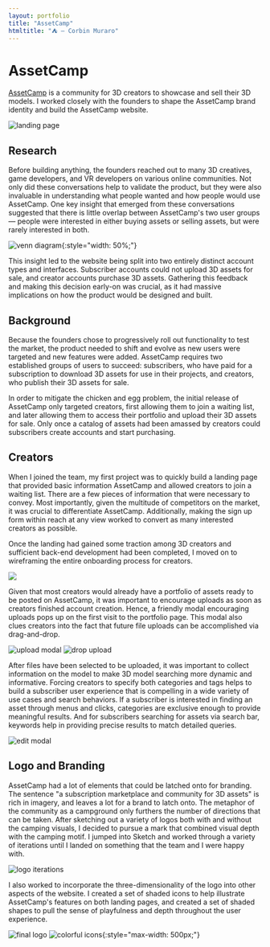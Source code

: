 ```yaml
---
layout: portfolio
title: "AssetCamp"
htmltitle: "⛺ — Corbin Muraro"
---
```


# AssetCamp

[AssetCamp](http://assetcamp.io) is a community for 3D creators to showcase and sell their 3D models. I worked closely with the founders to shape the AssetCamp brand identity and build the AssetCamp website.

![landing page]({{site.baseurl}}/images/assetcamp-images/assetcamp-landing.png)

## Research

Before building anything, the founders reached out to many 3D creatives, game developers, and VR developers on various online communities. Not only did these conversations help to validate the product, but they were also invaluable in understanding what people wanted and how people would use AssetCamp. One key insight that emerged from these conversations suggested that there is little overlap between AssetCamp's two user groups — people were interested in either buying assets or selling assets, but were rarely interested in both.

![venn diagram]({{site.baseurl}}/images/assetcamp-images/assetcamp-venn.png){:style="width: 50%;"}

This insight led to the website being split into two entirely distinct account types and interfaces. Subscriber accounts could not upload 3D assets for sale, and creator accounts purchase 3D assets. Gathering this feedback and making this decision early-on was crucial, as it had massive implications on how the product would be designed and built.

## Background

Because the founders chose to progressively roll out functionality to test the market, the product needed to shift and evolve as new users were targeted and new features were added. AssetCamp requires two established groups of users to succeed: subscribers, who have paid for a subscription to download 3D assets for use in their projects, and creators, who publish their 3D assets for sale.

In order to mitigate the chicken and egg problem, the initial release of AssetCamp only targeted creators, first allowing them to join a waiting list, and later allowing them to access their portfolio and upload their 3D assets for sale. Only once a catalog of assets had been amassed by creators could subscribers create accounts and start purchasing.

## Creators

When I joined the team, my first project was to quickly build a landing page that provided basic information AssetCamp and allowed creators to join a waiting list. There are a few pieces of information that were necessary to convey. Most importantly, given the multitude of competitors on the market, it was crucial to differentiate AssetCamp. Additionally, making the sign up form within reach at any view worked to convert as many interested creators as possible.

Once the landing had gained some traction among 3D creators and sufficient back-end development had been completed, I moved on to wireframing the entire onboarding process for creators.

<div>
	<img src="{{site.baseurl}}/images/assetcamp-images/assetcamp-creatorwireframes.png" class="magnify">
</div>

Given that most creators would already have a portfolio of assets ready to be posted on AssetCamp, it was important to encourage uploads as soon as creators finished account creation. Hence, a friendly modal encouraging uploads pops up on the first visit to the portfolio page. This modal also clues creators into the fact that future file uploads can be accomplished via drag-and-drop.

![upload modal]({{site.baseurl}}/images/assetcamp-images/assetcamp-uploadmodal.png)
![drop upload]({{site.baseurl}}/images/assetcamp-images/assetcamp-dropupload.png)

After files have been selected to be uploaded, it was important to collect information on the model to make 3D model searching more dynamic and informative. Forcing creators to specify both categories and tags helps to build a subscriber user experience that is compelling in a wide variety of use cases and search behaviors. If a subscriber is interested in finding an asset through menus and clicks, categories are exclusive enough to provide meaningful results. And for subscribers searching for assets via search bar, keywords help in providing precise results to match detailed queries.

![edit modal]({{site.baseurl}}/images/assetcamp-images/assetcamp-editmodal.png)

## Logo and Branding

AssetCamp had a lot of elements that could be latched onto for branding. The sentence "a subscription marketplace and community for 3D assets" is rich in imagery, and leaves a lot for a brand to latch onto. The metaphor of the community as a campground only furthers the number of directions that can be taken. After sketching out a variety of logos both with and without the camping visuals, I decided to pursue a mark that combined visual depth with the camping motif. I jumped into Sketch and worked through a variety of iterations until I landed on something that the team and I were happy with.

![logo iterations]({{site.baseurl}}/images/assetcamp-images/assetcamp-logos.png)

I also worked to incorporate the three-dimensionality of the logo into other aspects of the website. I created a set of shaded icons to help illustrate AssetCamp's features on both landing pages, and created a set of shaded shapes to pull the sense of playfulness and depth throughout the user experience.

![final logo]({{site.baseurl}}/images/assetcamp-images/assetcamp-logo.png)
![colorful icons]({{site.baseurl}}/images/assetcamp-images/assetcamp-icons.png){:style="max-width: 500px;"}







